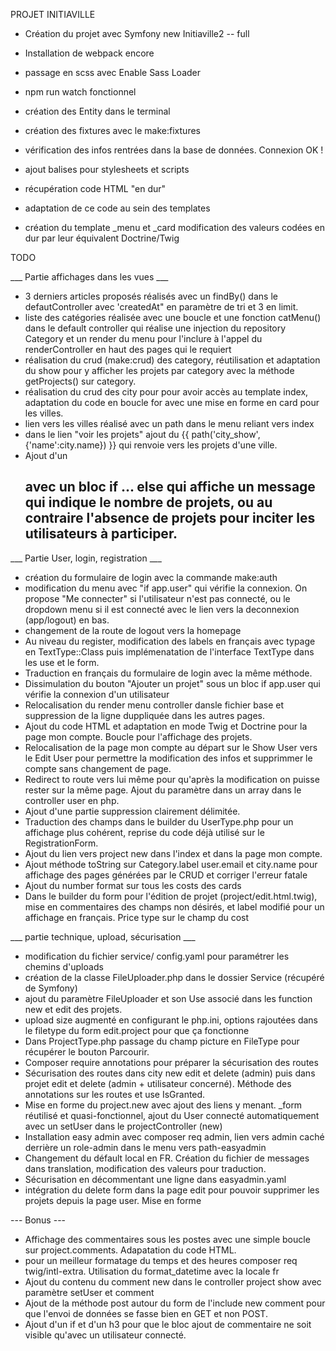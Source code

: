 PROJET INITIAVILLE

- Création du projet avec Symfony new Initiaville2 -- full
- Installation de webpack encore
- passage en scss avec Enable Sass Loader
- npm run watch fonctionnel

- création des Entity dans le terminal
- création des fixtures avec le make:fixtures
- vérification des infos rentrées dans la base de données. Connexion OK !

- ajout balises pour stylesheets et scripts
- récupération code HTML "en dur"
- adaptation de ce code au sein des templates
- création du template _menu et _card modification des valeurs codées en dur par leur équivalent Doctrine/Twig

TODO

___ Partie affichages dans les vues ___
* 3 derniers articles proposés réalisés avec un findBy() dans le defautController avec 'createdAt" en paramètre de tri et 3 en limit.
* liste des catégories réalisée avec une boucle et une fonction catMenu() dans le default controller qui réalise une injection du repository Category et un render du menu pour l'inclure à l'appel du renderController en haut des pages qui le requiert
* réalisation du crud (make:crud) des category, réutilisation et adaptation du show pour y afficher les projets par category avec la méthode getProjects() sur category.
* réalisation du crud des city pour pour avoir accès au template index, adaptation du code en boucle for avec une mise en forme en card pour les villes.
* lien vers les villes réalisé avec un path dans le menu reliant vers index
* dans le lien "voir les projets" ajout du {{ path('city_show', {'name':city.name}) }} qui renvoie vers les projets d'une ville.
* Ajout d'un <h2> avec un bloc if ... else qui affiche un message qui indique le nombre de projets, ou au contraire l'absence de projets pour inciter les utilisateurs à participer.

___ Partie User, login, registration ___
* création du formulaire de login avec la commande make:auth
* modification du menu avec "if app.user" qui vérifie la connexion. On propose "Me connecter" si l'utilisateur n'est pas connecté, ou le dropdown menu si il est connecté avec le lien vers la deconnexion (app/logout) en bas.
* changement de la route de logout vers la homepage
* Au niveau du register, modification des labels en français avec typage en TextType::Class puis implémenatation de l'interface TextType dans les use et le form.
* Traduction en français du formulaire de login avec la même méthode.
* Dissimulation du bouton "Ajouter un projet" sous un bloc if app.user qui vérifie la connexion d'un utilisateur
* Relocalisation du render menu controller dansle fichier base et suppression de la ligne duppliquée dans les autres pages.
* Ajout du code HTML et adaptation en mode Twig et Doctrine pour la page mon compte. Boucle pour l'affichage des projets.
* Relocalisation de la page mon compte au départ sur le Show User vers le Edit User pour permettre la modification des infos et supprimmer le compte sans changement de page.
* Redirect to route vers lui même pour qu'après la modification on puisse rester sur la même page. Ajout du paramètre dans un array dans le controller user en php.
* Ajout d'une partie suppression clairement délimitée.
* Traduction des champs dans le builder du UserType.php pour un affichage plus cohérent, reprise du code déjà utilisé sur le RegistrationForm.
* Ajout du lien vers project new dans l'index et dans la page mon compte.
* Ajout méthode toString sur Category.label user.email et city.name pour affichage des pages générées par le CRUD et corriger l'erreur fatale
* Ajout du number format sur tous les costs des cards
* Dans le builder du form pour l'édition de projet (project/edit.html.twig), mise en commentaires des champs non désirés, et label modifié pour un affichage en français. Price type sur le champ du cost


___ partie technique, upload, sécurisation ___
* modification du fichier service/ config.yaml pour paramétrer les chemins d'uploads
* création de la classe FileUploader.php dans le dossier Service (récupéré de Symfony)
* ajout du paramètre FileUploader et son Use associé dans les function new et edit des projets.
* upload size augmenté en configurant le php.ini, options rajoutées dans le filetype du form edit.project pour que ça fonctionne
* Dans ProjectType.php passage du champ picture en FileType pour récupérer le bouton Parcourir.
* Composer require annotations pour préparer la sécurisation des routes
* Sécurisation des routes dans city new edit et delete (admin) puis dans projet edit et delete (admin + utilisateur concerné). Méthode des annotations sur les routes et use IsGranted.
* Mise en forme du project.new avec ajout des liens y menant. _form réutilisé et quasi-fonctionnel, ajout du User connecté automatiquement avec un setUser dans le projectController (new)
* Installation easy admin avec composer req admin, lien vers admin caché derrière un role-admin dans le menu vers path-easyadmin
* Changement du défault local en FR. Création du fichier de messages dans translation, modification des valeurs pour traduction.
* Sécurisation en décommentant une ligne dans easyadmin.yaml
* intégration du delete form dans la page edit pour pouvoir supprimer les projets depuis la page user. Mise en forme

--- Bonus ---
* Affichage des commentaires sous les postes avec une simple boucle sur project.comments. Adapatation du code HTML.
* pour un meilleur formatage du temps et des heures composer req twig/intl-extra. Utilisation du format_datetime avec la locale fr
* Ajout du contenu du comment new dans le controller project show avec paramètre setUser et comment
* Ajout de la méthode post autour du form de l'include new comment pour que l'envoi de données se fasse bien en GET et non POST.
* Ajout d'un if et d'un h3 pour que le bloc ajout de commentaire ne soit visible qu'avec un utilisateur connecté.

